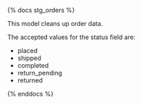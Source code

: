 {% docs stg_orders %}

This model cleans up order data.

The accepted values for the status field are:
 - placed
 - shipped
 - completed
 - return_pending
 - returned

{% enddocs %}